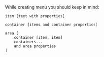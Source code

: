 While creating menu you should keep in mind:

```
item [text with properties]

container [items and container properties]

area [
    container [item, item]
    containers...
    and area properties
]
```
